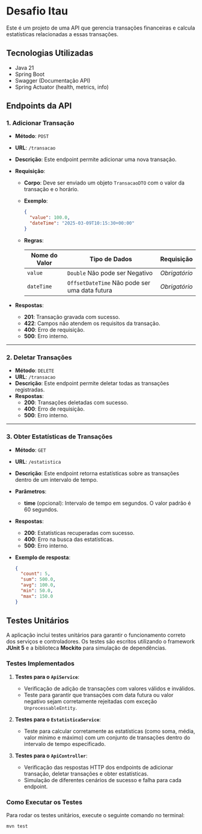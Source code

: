 # Desafio Itau

Este é um projeto de uma API que gerencia transações financeiras e calcula estatísticas relacionadas a essas transações.

## Tecnologias Utilizadas

- Java 21
- Spring Boot
- Swagger (Documentação API)
- Spring Actuator (health, metrics, info)


## Endpoints da API

### 1. Adicionar Transação
- **Método**: `POST`
- **URL**: `/transacao`
- **Descrição**: Este endpoint permite adicionar uma nova transação.
- **Requisição**:
    - **Corpo**: Deve ser enviado um objeto `TransacaoDTO` com o valor da transação e o horário.
    - **Exemplo**:
      ```json
      {
        "value": 100.0,
        "dateTime": "2025-03-09T10:15:30+00:00"
      }
    - **Regras**:
  
      | Nome do Valor | Tipo de Dados                                 | Requisição|
      |----------------|-----------------------------------------------|------------|
      | `value`        | `Double`  Não pode ser Negativo               | *Obrigatório*|
      | `dateTime`     | `OffsetDateTime` Não pode ser uma data futura | *Obrigatório*|
      

- **Respostas**:
    - **201**: Transação gravada com sucesso.
    - **422**: Campos não atendem os requisitos da transação.
    - **400**: Erro de requisição.
    - **500**: Erro interno.

---

### 2. Deletar Transações
- **Método**: `DELETE`
- **URL**: `/transacao`
- **Descrição**: Este endpoint permite deletar todas as transações registradas.
- **Respostas**:
    - **200**: Transações deletadas com sucesso.
    - **400**: Erro de requisição.
    - **500**: Erro interno.

---

### 3. Obter Estatísticas de Transações
- **Método**: `GET`
- **URL**: `/estatistica`
- **Descrição**: Este endpoint retorna estatísticas sobre as transações dentro de um intervalo de tempo.
- **Parâmetros**:
    - **time** (opcional): Intervalo de tempo em segundos. O valor padrão é 60 segundos.

- **Respostas**:
    - **200**: Estatísticas recuperadas com sucesso.
    - **400**: Erro na busca das estatísticas.
    - **500**: Erro interno.

- **Exemplo de resposta**:
  ```json
  {
    "count": 5,
    "sum": 500.0,
    "avg": 100.0,
    "min": 50.0,
    "max": 150.0
  }


## Testes Unitários

A aplicação inclui testes unitários para garantir o funcionamento correto dos serviços e controladores. Os testes são escritos utilizando o framework **JUnit 5** e a biblioteca **Mockito** para simulação de dependências.

### Testes Implementados

1. **Testes para o `ApiService`**:
    - Verificação de adição de transações com valores válidos e inválidos.
    - Teste para garantir que transações com data futura ou valor negativo sejam corretamente rejeitadas com exceção `UnprocessableEntity`.

2. **Testes para o `EstatisticaService`**:
    - Teste para calcular corretamente as estatísticas (como soma, média, valor mínimo e máximo) com um conjunto de transações dentro do intervalo de tempo especificado.

3. **Testes para o `ApiController`**:
    - Verificação das respostas HTTP dos endpoints de adicionar transação, deletar transações e obter estatísticas.
    - Simulação de diferentes cenários de sucesso e falha para cada endpoint.

### Como Executar os Testes

Para rodar os testes unitários, execute o seguinte comando no terminal:

```bash
mvn test
